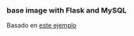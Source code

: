### base image with Flask and MySQL 

Basado en [este ejemplo](https://stavshamir.github.io/python/dockerizing-a-flask-mysql-app-with-docker-compose/)



